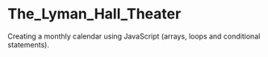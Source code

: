 # The_Lyman_Hall_Theater
Creating a monthly calendar using JavaScript (arrays, loops and conditional statements).
